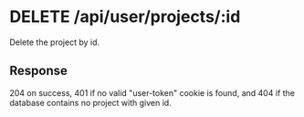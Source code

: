 # DELETE /api/user/projects/:id

Delete the project by id.

## Response

204 on success, 401 if no valid "user-token" cookie is found, and 404 if the database contains no project with given id.

